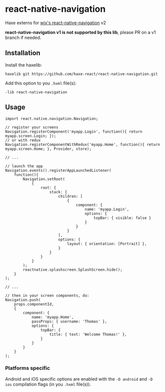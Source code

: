 # react-native-navigation
Haxe externs for [wix's react-native-navigation](https://github.com/wix/react-native-navigation) v2

**react-native-navigation v1 is not supported by this lib**, please PR on a v1 branch if needed.

## Installation

Install the haxelib:
```
haxelib git https://github.com/haxe-react/react-native-navigation.git
```

Add this option to you `.hxml` file(s):
```
-lib react-native-navigation
```

## Usage

```
import react.native.navigation.Navigation;

// register your screens
Navigation.registerComponent('myapp.Login', function(){ return myapp.screen.Login; });
// or with redux
Navigation.registerComponentWithRedux('myapp.Home', function(){ return myapp.screen.Home; }, Provider, store);

// ...

// launch the app
Navigation.events().registerAppLaunchedListener(
    function(){
        Navigation.setRoot(
            {
                root: {
                    stack: {
                        children: [
                            {
                                component: {
                                    name: 'myapp.Login',
                                    options: {
                                        topBar: { visible: false }
                                    }
                                }
                            }
                        ],
                        options: {
                            layout: { orientation: [Portrait] },
                        }
                    }
                }
            }
        );
        reactnative.splashscreen.SplashScreen.hide();
    }
);

// ...

// then in your screen components, do:
Navigation.push(
    props.componentId,
    {
        component: {
            name: 'myapp.Home',
            passProps: { username: 'Thomas' },
            options: {
                topBar: {
                    title: { text: 'Welcome Thomas!' },
                }
            }
        }
    }
);
```

### Platforms specific

Android and iOS specific options are enabled with the `-D android` and `-D ios` compilation flags (in you `.hxml` file(s)).
